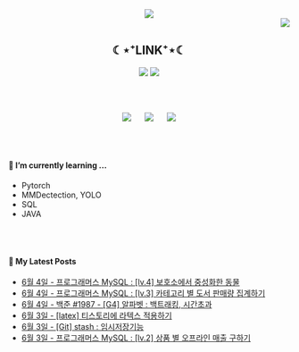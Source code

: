 

<div align="center">
<img src="https://capsule-render.vercel.app/api?type=waving&color=timeGradient&height=300&section=header&text=JAMONG%205&fontSize=90" />
</div>
<div align="right">
  <img src="https://hits.seeyoufarm.com/api/count/incr/badge.svg?url=https%3A%2F%2Fgithub.com%2Fjennifer060697&count_bg=%23708FD3&title_bg=%23515151&icon=ghostery.svg&icon_color=%23E7E7E7&title=HITS%21%21&edge_flat=false"/>
</div>

<h2 align="center">☾⋆⁺LINK⁺⋆☾</h2>
<div align="center">
  <a href="https://jamong-5.tistory.com/"><img src="https://img.shields.io/badge/DailyBlog-09B3AF?style=flat-square&logo=Tistory&logoColor=white&link=https://jamong-5.tistory.com/"/></a>
<!--   <a href="https://www.kaggle.com/jamong5"><img src="https://img.shields.io/badge/Kaggle-20BEFF?style=flat-square&logo=Kaggle&logoColor=white&link=https://www.kaggle.com/jamong5"/></a> -->
  <a href="mailto:oennifer060697@gmail.com"><img src="https://img.shields.io/badge/Email-FF4785?style=flat-square&logo=Gmail&logoColor=white&link=mailto:oennifer060697@gmail.com"/></a>
</div>

<!-- <h2 align="center">☾⋆⁺Available⁺⋆☾</h2>
<div align="center">
  <img src="https://img.shields.io/badge/Python-00B1E7?logo=Python&logoColor=white"/>
  <img src="https://img.shields.io/badge/C++-00599C?logo=C%2B%2B&logoColor=white"/>
  <img src="https://img.shields.io/badge/C-000000?logo=C&logoColor=white"/>
</div> -->

<br><br>

<div align="center">
  <img src = "https://github-readme-stats.vercel.app/api?username=jennifer060697&theme=great-gatsby&show_icons=true">
  <t>&nbsp;&nbsp;&nbsp;&nbsp;</t>
  <img src = "http://mazassumnida.wtf/api/v2/generate_badge?boj=jennifer0606">
  <t>&nbsp;&nbsp;&nbsp;&nbsp;</t>
  <img src = "https://github-readme-stats.vercel.app/api/top-langs/?username=jennifer060697&layout=compact">
</div>

<br><br>

#### 🌱 I’m currently learning ...
- Pytorch
- MMDectection, YOLO
- SQL
- JAVA

<br><br>
#### 🌱 My Latest Posts

 - [6월 4일 - 프로그래머스 MySQL : [lv.4] 보호소에서 중성화한 동물](https://jamong-5.tistory.com/entry/%ED%94%84%EB%A1%9C%EA%B7%B8%EB%9E%98%EB%A8%B8%EC%8A%A4-MySQL-lv4-%EB%B3%B4%ED%98%B8%EC%86%8C%EC%97%90%EC%84%9C-%EC%A4%91%EC%84%B1%ED%99%94%ED%95%9C-%EB%8F%99%EB%AC%BC)
 - [6월 4일 - 프로그래머스 MySQL : [lv.3] 카테고리 별 도서 판매량 집계하기](https://jamong-5.tistory.com/entry/%ED%94%84%EB%A1%9C%EA%B7%B8%EB%9E%98%EB%A8%B8%EC%8A%A4-MySQL-lv3-%EC%B9%B4%ED%85%8C%EA%B3%A0%EB%A6%AC-%EB%B3%84-%EB%8F%84%EC%84%9C-%ED%8C%90%EB%A7%A4%EB%9F%89-%EC%A7%91%EA%B3%84%ED%95%98%EA%B8%B0)
 - [6월 4일 - 백준 #1987 - [G4] 알파벳 : 백트래킹, 시간초과](https://jamong-5.tistory.com/entry/%EB%B0%B1%EC%A4%80-1987-G4-%EC%95%8C%ED%8C%8C%EB%B2%B3-%EB%B0%B1%ED%8A%B8%EB%9E%98%ED%82%B9-%EC%8B%9C%EA%B0%84%EC%B4%88%EA%B3%BC)
 - [6월 3일 - [latex] 티스토리에 라텍스 적용하기](https://jamong-5.tistory.com/entry/latex-%ED%8B%B0%EC%8A%A4%ED%86%A0%EB%A6%AC%EC%97%90-%EB%9D%BC%ED%85%8D%EC%8A%A4-%EC%A0%81%EC%9A%A9%ED%95%98%EA%B8%B0)
 - [6월 3일 - [Git] stash : 임시저장기능](https://jamong-5.tistory.com/entry/Git-stash-%EC%9E%84%EC%8B%9C%EC%A0%80%EC%9E%A5%EA%B8%B0%EB%8A%A5)
 - [6월 3일 - 프로그래머스 MySQL : [lv.2] 상품 별 오프라인 매출 구하기](https://jamong-5.tistory.com/entry/%ED%94%84%EB%A1%9C%EA%B7%B8%EB%9E%98%EB%A8%B8%EC%8A%A4-MySQL-lv2-%EC%83%81%ED%92%88-%EB%B3%84-%EC%98%A4%ED%94%84%EB%9D%BC%EC%9D%B8-%EB%A7%A4%EC%B6%9C-%EA%B5%AC%ED%95%98%EA%B8%B0)
